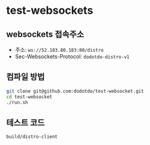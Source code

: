 test-websockets
===============

## websockets 접속주소

- 주소: `ws://52.183.80.183:80/distro`
- Sec-Websockets-Protocol: `dodotdo-distro-v1`

## 컴파일 방법

```bash
git clone git@github.com:dodotdo/test-websocket.git
cd test-websocket
./run.sh
```

## 테스트 코드

```bash
build/distro-client
```
